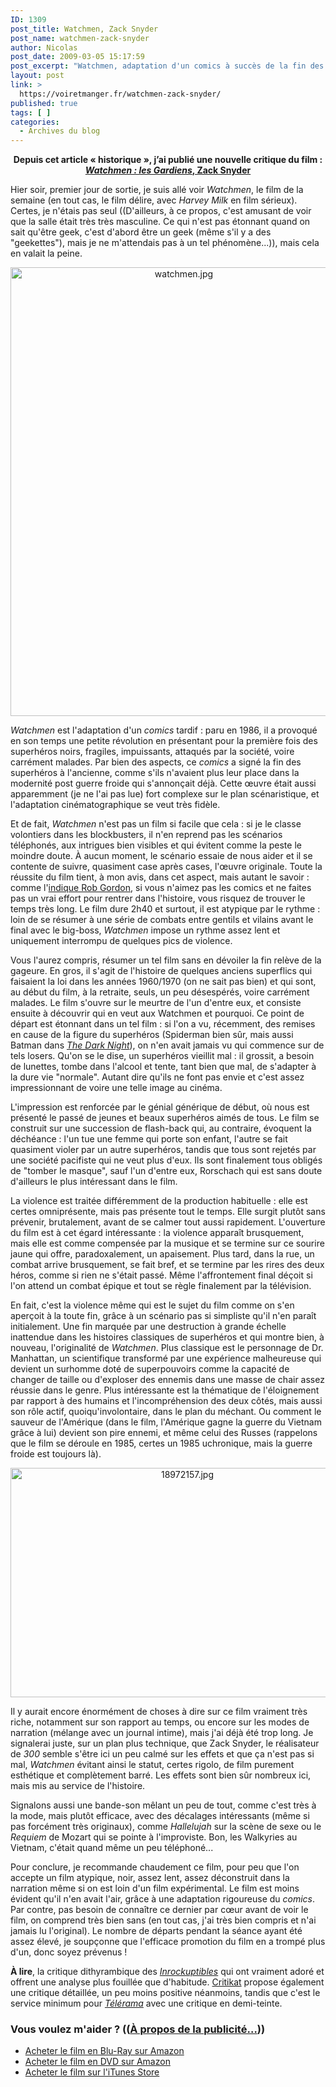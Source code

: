 ```yaml
---
ID: 1309
post_title: Watchmen, Zack Snyder
post_name: watchmen-zack-snyder
author: Nicolas
post_date: 2009-03-05 15:17:59
post_excerpt: "Watchmen, adaptation d'un comics à succès de la fin des années 1980, donne aujourd'hui un film étonnant par sa noirceur et sa réalisation lente, assez atypique des blockbusters habituels. En choisissant une adaptation ultra fidèle, le Zack Snyder réussit assez brillamment le passage sur grand écran !"
layout: post
link: >
  https://voiretmanger.fr/watchmen-zack-snyder/
published: true
tags: [ ]
categories:
  - Archives du blog
---
```

<p style="text-align: center;"><strong>Depuis cet article « historique », j’ai publié une nouvelle critique du film : <a href="https://voiretmanger.fr/watchmen-gardiens-snyder/" title="Watchmen : les Gardiens, Zack Snyder"><em>Watchmen : les Gardiens</em>, Zack Snyder</a></strong></p>

<p>Hier soir, premier jour de sortie, je suis allé voir <em>Watchmen</em>, le film de la semaine (en tout cas, le film délire, avec <em>Harvey Milk</em> en film sérieux). Certes, je n'étais pas seul ((D'ailleurs, à ce propos, c'est amusant de voir que la salle était très très masculine. Ce qui n'est pas étonnant quand on sait qu'être geek, c'est d'abord être un geek (même s'il y a des "geekettes"), mais je ne m'attendais pas à un tel phénomène...)), mais cela en valait la peine.</p>

<div style="text-align: center;"><img class="aligncenter" style="border: 0px initial initial;" src="https://voiretmanger.fr/wp-content/uploads/2009/03/watchmen.jpg" alt="watchmen.jpg" width="539" height="718" border="0" /></div>
<p><em>Watchmen</em> est l'adaptation d'un <em>comics</em> tardif : paru en 1986, il a provoqué en son temps une petite révolution en présentant pour la première fois des superhéros noirs, fragiles, impuissants, attaqués par la société, voire carrément malades. Par bien des aspects, ce <em>comics</em> a signé la fin des superhéros à l'ancienne, comme s'ils n'avaient plus leur place dans la modernité post guerre froide qui s'annonçait déjà. Cette œuvre était aussi apparemment (je ne l'ai pas lue) fort complexe sur le plan scénaristique, et l'adaptation cinématographique se veut très fidèle.</p>
<p>Et de fait, <em>Watchmen</em> n'est pas un film si facile que cela : si je le classe volontiers dans les blockbusters, il n'en reprend pas les scénarios téléphonés, aux intrigues bien visibles et qui évitent comme la peste le moindre doute. À aucun moment, le scénario essaie de nous aider et il se contente de suivre, quasiment case après cases, l'œuvre originale. Toute la réussite du film tient, à mon avis, dans cet aspect, mais autant le savoir : comme l'<a href="http://www.toujoursraison.com/2009/02/watchmen-les-gardiens.html">indique Rob Gordon</a>, si vous n'aimez pas les comics et ne faites pas un vrai effort pour rentrer dans l'histoire, vous risquez de trouver le temps très long. Le film dure 2h40 et surtout, il est atypique par le rythme : loin de se résumer à une série de combats entre gentils et vilains avant le final avec le big-boss, <em>Watchmen</em> impose un rythme assez lent et uniquement interrompu de quelques pics de violence.</p>
<p>Vous l'aurez compris, résumer un tel film sans en dévoiler la fin relève de la gageure. En gros, il s'agit de l'histoire de quelques anciens superflics qui faisaient la loi dans les années 1960/1970 (on ne sait pas bien) et qui sont, au début du film, à la retraite, seuls, un peu désespérés, voire carrément malades. Le film s'ouvre sur le meurtre de l'un d'entre eux, et consiste ensuite à découvrir qui en veut aux Watchmen et pourquoi. Ce point de départ est étonnant dans un tel film : si l'on a vu, récemment, des remises en cause de la figure du superhéros (Spiderman bien sûr, mais aussi Batman dans <em><a href="https://voiretmanger.fr/2008/08/04/the-dark-night/">The Dark Night</a></em>), on n'en avait jamais vu qui commence sur de tels losers. Qu'on se le dise, un superhéros vieillit mal : il grossit, a besoin de lunettes, tombe dans l'alcool et tente, tant bien que mal, de s'adapter à la dure vie "normale". Autant dire qu'ils ne font pas envie et c'est assez impressionnant de voire une telle image au cinéma.</p>
<p>L'impression est renforcée par le génial générique de début, où nous est présenté le passé de jeunes et beaux superhéros aimés de tous. Le film se construit sur une succession de flash-back qui, au contraire, évoquent la déchéance : l'un tue une femme qui porte son enfant, l'autre se fait quasiment violer par un autre superhéros, tandis que tous sont rejetés par une société pacifiste qui ne veut plus d'eux. Ils sont finalement tous obligés de "tomber le masque", sauf l'un d'entre eux, Rorschach qui est sans doute d'ailleurs le plus intéressant dans le film.</p>
<p>La violence est traitée différemment de la production habituelle : elle est certes omniprésente, mais pas présente tout le temps. Elle surgit plutôt sans prévenir, brutalement, avant de se calmer tout aussi rapidement. L'ouverture du film est à cet égard intéressante : la violence apparaît brusquement, mais elle est comme compensée par la musique et se termine sur ce sourire jaune qui offre, paradoxalement, un apaisement. Plus tard, dans la rue, un combat arrive brusquement, se fait bref, et se termine par les rires des deux héros, comme si rien ne s'était passé. Même l'affrontement final déçoit si l'on attend un combat épique et tout se règle finalement par la télévision.</p>
<p>En fait, c'est la violence même qui est le sujet du film comme on s'en aperçoit à la toute fin, grâce à un scénario pas si simpliste qu'il n'en paraît initialement. Une fin marquée par une destruction à grande échelle inattendue dans les histoires classiques de superhéros et qui montre bien, à nouveau, l'originalité de <em>Watchmen</em>. Plus classique est le personnage de Dr. Manhattan, un scientifique transformé par une expérience malheureuse qui devient un surhomme doté de superpouvoirs comme la capacité de changer de taille ou d'exploser des ennemis dans une masse de chair assez réussie dans le genre. Plus intéressante est la thématique de l'éloignement par rapport à des humains et l'incompréhension des deux côtés, mais aussi son rôle actif, quoiqu'involontaire, dans le plan du méchant. Ou comment le sauveur de l'Amérique (dans le film, l'Amérique gagne la guerre du Vietnam grâce à lui) devient son pire ennemi, et même celui des Russes (rappelons que le film se déroule en 1985, certes un 1985 uchronique, mais la guerre froide est toujours là).</p>

<div style="text-align: center;"><img src="https://voiretmanger.fr/wp-content/uploads/2009/03/18972157.jpg" alt="18972157.jpg" width="550" height="367" border="0" /></div>
<p>Il y aurait encore énormément de choses à dire sur ce film vraiment très riche, notamment sur son rapport au temps, ou encore sur les modes de narration (mélange avec un journal intime), mais j'ai déjà été trop long. Je signalerai juste, sur un plan plus technique, que Zack Snyder, le réalisateur de <em>300</em> semble s'être ici un peu calmé sur les effets et que ça n'est pas si mal, <em>Watchmen</em> évitant ainsi le statut, certes rigolo, de film purement esthétique et complètement barré. Les effets sont bien sûr nombreux ici, mais mis au service de l'histoire.</p>
<p>Signalons aussi une bande-son mêlant un peu de tout, comme c'est très à la mode, mais plutôt efficace, avec des décalages intéressants (même si pas forcément très originaux), comme <em>Hallelujah</em> sur la scène de sexe ou le <em>Requiem</em> de Mozart qui se pointe à l'improviste. Bon, les Walkyries au Vietnam, c'était quand même un peu téléphoné...</p>
<p>Pour conclure, je recommande chaudement ce film, pour peu que l'on accepte un film atypique, noir, assez lent, assez déconstruit dans la narration même si on est loin d'un film expérimental. Le film est moins évident qu'il n'en avait l'air, grâce à une adaptation rigoureuse du <em>comics</em>. Par contre, pas besoin de connaître ce dernier par cœur avant de voir le film, on comprend très bien sans (en tout cas, j'ai très bien compris et n'ai jamais lu l'original). Le nombre de départs pendant la séance ayant été assez élevé, je soupçonne que l'efficace promotion du film en a trompé plus d'un, donc soyez prévenus !</p>
<p><strong>À lire</strong>, la critique dithyrambique des <em><a href="http://www.lesinrocks.com/cine/cinema-article/article/watchmen/">Inrockuptibles</a></em> qui ont vraiment adoré et offrent une analyse plus fouillée que d'habitude. <a href="http://www.critikat.com/Watchmen-Les-Gardiens.html">Critikat</a> propose également une critique détaillée, un peu moins positive néanmoins, tandis que c'est le service minimum pour <a href="http://www.telerama.fr/cinema/films/watchmen-les-gardiens,373109,critique.php"><em>Télérama</em></a> avec une critique en demi-teinte.</p>

<div class="amazon">
<h3>Vous voulez m'aider ? ((<a href="https://voiretmanger.fr/soutien/">À propos de la publicité…</a>))</h3>
<ul>
	<li><a href="http://www.amazon.fr/gp/product/B004IPWXS0/ref=as_li_ss_tl?ie=UTF8&tag=leblogdenic07-21&linkCode=as2&camp=1642&creative=19458&creativeASIN=B004IPWXS0">Acheter le film en Blu-Ray sur Amazon</a></li>
	<li><a href="http://www.amazon.fr/gp/product/B003AYPN7I/ref=as_li_ss_tl?ie=UTF8&tag=leblogdenic07-21&linkCode=as2&camp=1642&creative=19458&creativeASIN=B003AYPN7I">Acheter le film en DVD sur Amazon</a></li>
	<li><a href="http://itunes.apple.com/fr/movie/watchmen-les-gardiens-vost/id385493688">Acheter le film sur l'iTunes Store</a></li>
</ul>
</div>